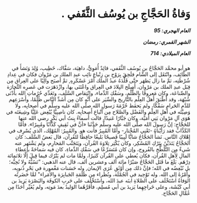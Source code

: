 <h1 dir="rtl">وَفاةُ الحَجَّاجِ بن يُوسُف الثَّقَفي .</h1>

<h5 dir="rtl">العام الهجري:  95

الشهر القمري: رمضان

العام الميلادي: 714</h5>

<p dir="rtl">هو أبو محمَّد الحَجَّاجُ بن يُوسُف الثَّقَفي، قائِدٌ أُمَوِيٌّ، داهِيَة، سَفَّاك، خَطِيب، وُلِدَ وَنَشأَ في الطَّائِف، وانْتَقَل إلى الشَّام فلَحِقَ بِرَوْحِ بن زِنْباع نائِب عبدِ الملك بن مَرْوان فكان في عِدادِ شُرْطَتِه، ثمَّ ما زال يَظهَر حتَّى قَلَّدَهُ عبدُ الملك أَمْرَ عَسْكَرِهِ, ثمَّ أَصبَح والِيًا على العِراق مِن قِبَل عبدِ الملك بن مَرْوان، أَصلَح البِلادَ في العِراق واعْتَنَى بها، وازْدَهَرَت في عَصرِه التِّجارَة والصِّناعَة، وكان مَعروفًا بالظُّلْمِ، وسَفْكِ الدِّماء، وانْتِقاص السَّلَف، وتَعَدِّي حُرُماتِ الله بأَدْنَى شُبْهَة، وقد أَطْبَقَ أَهلُ العِلْم بالتَّارِيخ والسِّيَر على أَنَّه كان مِن أَشَدِّ النَّاس ظُلْمًا، وأَسْرَعِهم للدَّمِ الحَرامِ سَفْكًا، ولم يَحفَظ حُرْمَةَ رَسولِ الله صلَّى الله عليه وسلَّم في أَصحابِه، ولا وَصِيَّتَه في أَهلِ العِلْم والفَضْل والصَّلاح مِن أَتْباعِ أَصحابِه. كان ناصِبِيًّا يُبْغِض عَلِيًّا وشِيعَتَه في هَوَى آلِ مَرْوان بَنِي أُمَيَّة، وكان جَبَّارًا عَنيدًا. قالت أَسماءُ بِنتُ أبي بَكْرٍ رضي الله عنها للحَجَّاجِ: إنَّ رَسولَ الله صلَّى الله عليه وسلَّم حَدَّثَنا «أنَّ في ثَقِيفٍ كَذَّابًا ومُبِيرًا». فأمَّا الكَذَّابُ فقد رَأَيْناهُ -تَعْنِي المُخْتار- وأمَّا المُبِيرُ فأَنت هو. والمُبِيرُ: المُهْلِك، الذي يُسْرِف في إِهْلاكِ النَّاس. نَشأَ الحَجَّاجُ شابًّا لَبِيبًا فَصيحًا بَليغًا حافِظًا للقُرآن، قال بَعضُ السَّلَف: كان الحَجَّاجُ يَتَدَيَّنُ بِتَرْكِ المُسْكِر، وكان يُكْثِر تِلاوَةَ القُرآن، ويَتَجَنَّب المَحارِم، ولم يَشْتَهِر عنه شَيءٌ مِن التَّلَطُّخ بالفُروج، وإن كان مُتَسَرِّعًا في سَفْكِ الدِّماءِ، كان فيه سَماحَةً بإعطاءِ المالِ لِأَهلِ القُرآن، فكان يُعطي على القُرآن كَثيرًا، ولمَّا مات لم يَتْرُك فيما قِيلَ إلَّا ثلاثمائة دِرْهَم. بَلَغَ ما قَتَل الحَجَّاجُ صَبْرًا مائة ألف وعشرين ألف، قال عنه الذهبي: "نَسُبُّهُ ولا نُحِبُّه؛ بل نُبْغِضُه في الله؛ فإنَّ ذلك مِن أَوْثَقِ عُرَى الإيمان, وله حَسَنات مَغْمورة في بَحْرِ ذُنوبِه، وأَمْرُهُ إلى الله. وله تَوْحِيد في الجُمْلَة، ونُظَراء مِن ظَلَمَةِ الجَبابِرَة والأُمَراء" لمَّا حَضَرتُه الوَفاةُ اسْتَخْلَف على الصَّلاةِ ابنَه عبدَ الله، واسْتَخْلَف على حَربِ الكوفَة والبَصْرَة يَزيدَ بن أبي كَبْشَة، وعلى خَراجِهِما يَزيدَ بن أبي مُسلِم، فأَقَرَّهُما الوَليدُ بعدَ مَوتِه، ولم يُغَيِّر أَحَدًا مِن عُمَّالِ الحَجَّاج.</p></br>
